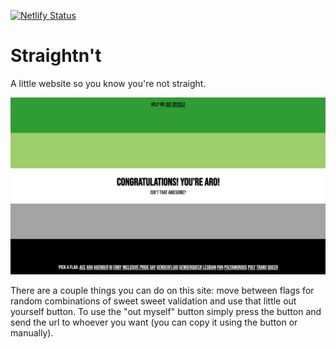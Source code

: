 [![Netlify Status](https://api.netlify.com/api/v1/badges/9dd4794a-e47f-417b-aa5e-06414dcef389/deploy-status)](https://app.netlify.com/sites/straightnt/deploys)

# Straightn't
A little website so you know you're not straight.

![The Asexual page](https://github.com/Squalm/straightnt/blob/main/screenshots/ace.png)

There are a couple things you can do on this site: move between flags for random combinations of sweet sweet validation and use that little out yourself button.
To use the "out myself" button simply press the button and send the url to whoever you want (you can copy it using the button or manually).
